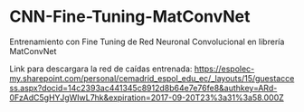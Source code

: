 # CNN-Fine-Tuning-MatConvNet

Entrenamiento con Fine Tuning de Red Neuronal Convolucional en librería MatConvNet

Link para descargara la red de caídas entrenada: https://espolec-my.sharepoint.com/personal/cemadrid_espol_edu_ec/_layouts/15/guestaccess.aspx?docid=14c2393ac441345c8912d8b64e7e76fe8&authkey=ARd-0FzAdC5gHYJgWIwL7hk&expiration=2017-09-20T23%3a31%3a58.000Z
